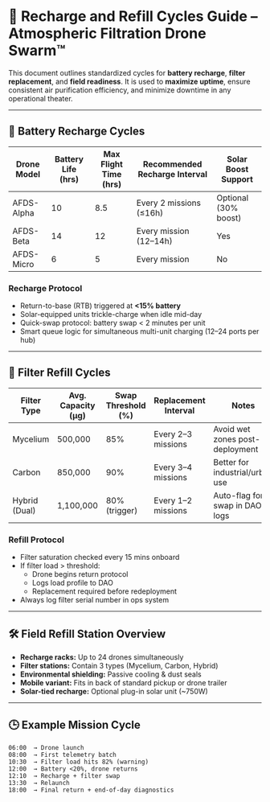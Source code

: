# 🔁 Recharge and Refill Cycles Guide – Atmospheric Filtration Drone Swarm™

This document outlines standardized cycles for **battery recharge**, **filter replacement**, and **field readiness**. It is used to **maximize uptime**, ensure consistent air purification efficiency, and minimize downtime in any operational theater.

---

## 🔋 Battery Recharge Cycles

| Drone Model | Battery Life (hrs) | Max Flight Time (hrs) | Recommended Recharge Interval | Solar Boost Support |
|-------------|--------------------|------------------------|-------------------------------|---------------------|
| AFDS-Alpha  | 10                 | 8.5                    | Every 2 missions (≤16h)       | Optional (30% boost)|
| AFDS-Beta   | 14                 | 12                     | Every mission (12–14h)        | Yes                 |
| AFDS-Micro  | 6                  | 5                      | Every mission                 | No                  |

### Recharge Protocol

- Return-to-base (RTB) triggered at **<15% battery**
- Solar-equipped units trickle-charge when idle mid-day
- Quick-swap protocol: battery swap < 2 minutes per unit
- Smart queue logic for simultaneous multi-unit charging (12–24 ports per hub)

---

## 🧪 Filter Refill Cycles

| Filter Type   | Avg. Capacity (µg) | Swap Threshold (%) | Replacement Interval | Notes |
|---------------|--------------------|---------------------|----------------------|-------|
| Mycelium      | 500,000            | 85%                 | Every 2–3 missions   | Avoid wet zones post-deployment |
| Carbon        | 850,000            | 90%                 | Every 3–4 missions   | Better for industrial/urban use |
| Hybrid (Dual) | 1,100,000          | 80% (trigger)       | Every 1–2 missions   | Auto-flag for swap in DAO logs  |

### Refill Protocol

- Filter saturation checked every 15 mins onboard
- If filter load > threshold:
  - Drone begins return protocol
  - Logs load profile to DAO
  - Replacement required before redeployment
- Always log filter serial number in ops system

---

## 🛠 Field Refill Station Overview

- **Recharge racks:** Up to 24 drones simultaneously
- **Filter stations:** Contain 3 types (Mycelium, Carbon, Hybrid)
- **Environmental shielding:** Passive cooling & dust seals
- **Mobile variant:** Fits in back of standard pickup or drone trailer
- **Solar-tied recharge:** Optional plug-in solar unit (~750W)

---

## 🕒 Example Mission Cycle

```plaintext
06:00  → Drone launch
08:00  → First telemetry batch
10:30  → Filter load hits 82% (warning)
12:00  → Battery <20%, drone returns
12:10  → Recharge + filter swap
13:30  → Relaunch
18:00  → Final return + end-of-day diagnostics
